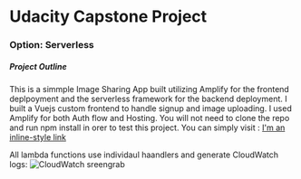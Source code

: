 # Udacity Capstone Project
### Option: Serverless 

##### Project Outline
This is a simmple Image Sharing App built utilizing Amplify for the frontend deplpoyment and the serverless framework for the backend deployment. 
I built a Vuejs custom frontend to handle signup and image uploading. 
I used Amplify for both Auth flow and Hosting. 
You will not need to clone the repo and run npm install in orer to test this project. 
You can simply visit : [I'm an inline-style link](http://udapstone-20210326095331-hostingbucket-dev.s3-website-us-west-2.amazonaws.com/) 

All lambda functions use individaul haandlers and generate CloudWatch logs:
![CloudWatch sreengrab](/images/logo.png)
